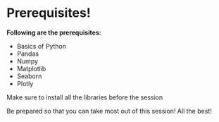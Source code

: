 # Prerequisites!

**Following are the prerequisites:**

   - Basics of Python
   - Pandas
   - Numpy
   - Matplotlib
   - Seaborn
   - Plotly

Make sure to install all the libraries before the session

Be prepared so that you can take most out of this session!
All the best!
